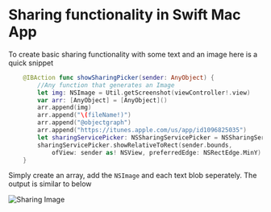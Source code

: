 # Sharing functionality in Swift Mac App

To create basic sharing functionality with some text and an image here is a quick snippet

```swift
	@IBAction func showSharingPicker(sender: AnyObject) {
		//Any function that generates an Image
		let img: NSImage = Util.getScreenshot(viewController!.view)
		var arr: [AnyObject] = [AnyObject]()
		arr.append(img)
		arr.append("\(fileName!)")
		arr.append("@objectgraph")
		arr.append("https://itunes.apple.com/us/app/id1096825035")
		let sharingServicePicker: NSSharingServicePicker = NSSharingServicePicker(items: arr)
		sharingServicePicker.showRelativeToRect(sender.bounds, 
			ofView: sender as! NSView, preferredEdge: NSRectEdge.MinY)
	}

```

Simply create an array, add the `NSImage` and each text blob seperately. The output is similar to below

![Sharing Image](http://webapps.objectgraph.com/til/img/sharing.png)
